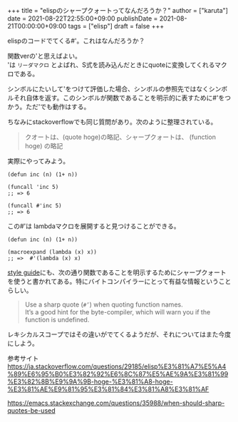 +++
title = "elispのシャープクォートってなんだろうか？"
author = ["karuta"]
date = 2021-08-22T22:55:00+09:00
publishDate = 2021-08-21T00:00:00+09:00
tags = ["elisp"]
draft = false
+++

elispのコードでてくる#'。これはなんだろうか？  

<!--more-->  

関数verの'と思えばよい。  
'は `リーダマクロ` とよばれ、S式を読み込んだときにquoteに変換してくれるマクロである。  

シンボルにたいして'をつけて評価した場合、シンボルの参照先ではなくシンボルそれ自体を返す。このシンボルが関数であることを明示的に表すために#'をつかう。ただ'でも動作はする。  

ちなみにstackoverflowでも同じ質問があり。次のように整理されている。  

> クオートは、(quote hoge)の略記、シャープクォートは、 (function hoge) の略記  

実際にやってみよう。  

```elisp
(defun inc (n) (1+ n))

(funcall 'inc 5)
;; => 6

(funcall #'inc 5)
;; => 6
```

この#'は lambdaマクロを展開すると見つけることができる。  

```elisp
(defun inc (n) (1+ n))

(macroexpand (lambda (x) x))
;; =>  #'(lambda (x) x)
```

[style guide](https://github.com/bbatsov/emacs-lisp-style-guide)にも、次の通り関数であることを明示するためにシャープクォートを使うと書かれてある。特にバイトコンパイラーにとって有益な情報ということらしい。  

> Use a sharp quote (`#’`) when quoting function names.  
> It’s a good hint for the byte-compiler, which will warn you if the function is undefined.  

レキシカルスコープではその違いがでてくるようだが、それについてはまた今度にしよう。  

参考サイト  
<https://ja.stackoverflow.com/questions/29185/elisp%E3%81%A7%E5%A4%89%E6%95%B0%E3%82%92%E6%8C%87%E5%AE%9A%E3%81%99%E3%82%8B%E9%9A%9B-hoge-%E3%81%A8-hoge-%E3%81%AE%E9%81%95%E3%81%84%E3%81%A8%E3%81%AF>  

<https://emacs.stackexchange.com/questions/35988/when-should-sharp-quotes-be-used>
